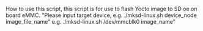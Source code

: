 How to use this script, this script is for use to flash Yocto image to SD oe on board eMMC.
"Please input target device, e.g. ./mksd-linux.sh device_node image_file_name"
e.g. ./mksd-linux.sh /dev/mmcblk0 image_name"
